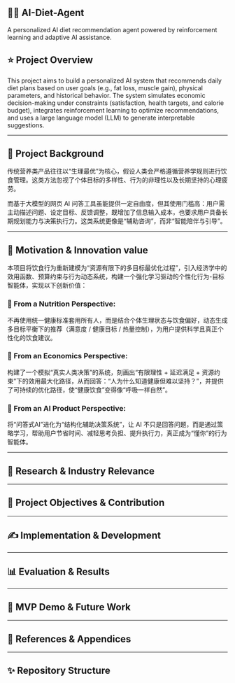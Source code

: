 
## 🍚🍔 AI-Diet-Agent

A personalized AI diet recommendation agent powered by reinforcement learning and adaptive AI assistance.


## ⭐ Project Overview

This project aims to build a personalized AI system that recommends daily diet plans based on user goals (e.g., fat loss, muscle gain), physical parameters, and historical behavior. The system simulates economic decision-making under constraints (satisfaction, health targets, and calorie budget), integrates reinforcement learning to optimize recommendations, and uses a large language model (LLM) to generate interpretable suggestions.

---
## 🎯 Project Background

传统营养类产品往往以“生理最优”为核心，假设人类会严格遵循营养学规则进行饮食管理。这类方法忽视了个体目标的多样性、行为的非理性以及长期坚持的心理疲劳。

而基于大模型的网页 AI 问答工具虽能提供一定自由度，但其使用门槛高：用户需主动描述问题、设定目标、反馈调整，既增加了信息输入成本，也要求用户具备长期规划能力与决策执行力。这类系统更像是“辅助咨询”，而非“智能陪伴与引导”。

---
## 🚀 Motivation & Innovation value
本项目将饮食行为重新建模为“资源有限下的多目标最优化过程”，引入经济学中的效用函数、预算约束与行为动态系统，构建一个强化学习驱动的个性化行为-目标智能体，实现以下创新价值：

### 📏 From a Nutrition Perspective:
不再使用统一健康标准套用所有人，而是结合个体生理状态与饮食偏好，动态生成多目标平衡下的推荐（满意度 / 健康目标 / 热量控制），为用户提供科学且真正个性化的饮食建议。

### 🏦 From an Economics Perspective:
构建了一个模拟“真实人类决策”的系统，刻画出“有限理性 + 延迟满足 + 资源约束”下的效用最大化路径，从而回答：“人为什么知道健康但难以坚持？”，并提供了可持续的优化路径，使“健康饮食”变得像“呼吸一样自然”。

### 🤖 From an AI Product Perspective:
将“问答式AI”进化为“结构化辅助决策系统”，让 AI 不只是回答问题，而是通过策略学习，帮助用户节省时间、减轻思考负担、提升执行力，真正成为“懂你”的行为智能体。

---
## 🔬 Research & Industry Relevance



---
## 🧠 Project Objectives & Contribution


---
## ✍ Implementation & Development

---
## 📊 Evaluation & Results


---
## 🧭 MVP Demo & Future Work

---
## 🧾 References & Appendices


---
## ✨ Repository Structure


